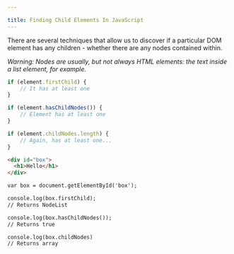 ```yaml
---

title: Finding Child Elements In JavaScript
---
```


There are several techniques that allow us to discover if a particular DOM element has any children - whether there are any nodes contained within.

_Warning: Nodes are usually, but not always HTML elements: the text inside a list element, for example._

```js
if (element.firstChild) {
	// It has at least one
}

if (element.hasChildNodes()) {
	// Element has at least one
}

if (element.childNodes.length) {
	// Again, has at least one...
}
```

```html js
<div id="box">
  <h1>Hello</h1>
</div>

var box = document.getElementById('box');

console.log(box.firstChild);
// Returns NodeList

console.log(box.hasChildNodes());
// Returns true

console.log(box.childNodes)
// Returns array
```

